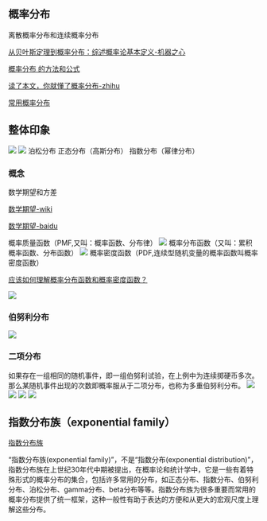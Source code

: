 ## 概率分布
离散概率分布和连续概率分布

[从贝叶斯定理到概率分布：综述概率论基本定义-机器之心](https://www.jiqizhixin.com/articles/2017-09-20-10)

[概率分布 的方法和公式](https://support.minitab.com/zh-cn/minitab/18/help-and-how-to/probability-distributions-and-random-data/how-to/probability-distributions/methods-and-formulas/methods-and-formulas/)

[读了本文，你就懂了概率分布-zhihu](https://zhuanlan.zhihu.com/p/26810566)

[常用概率分布](http://cbb.sjtu.edu.cn/~mywu/bi217/3.pdf)

## 整体印象
![](./_image/2018-09-18-14-29-10.jpg)
![](./_image/2018-09-18-14-36-13.jpg)
泊松分布
正态分布（高斯分布）
指数分布（幂律分布）
### 概念
数学期望和方差

[数学期望-wiki](https://zh.wikipedia.org/wiki/%E6%9C%9F%E6%9C%9B%E5%80%BC)

[数学期望-baidu](https://baike.baidu.com/item/%E6%95%B0%E5%AD%A6%E6%9C%9F%E6%9C%9B)

概率质量函数（PMF,又叫：概率函数、分布律）
![](./_image/2018-09-18-14-52-54.jpg)
概率分布函数（又叫：累积概率函数、分布函数）
![](./_image/2018-09-18-14-56-23.jpg)
概率密度函数（PDF,连续型随机变量的概率函数叫概率密度函数）

[应该如何理解概率分布函数和概率密度函数？](https://www.jianshu.com/p/b570b1ba92bb)

![](./_image/2018-09-18-15-37-54.jpg)
### 伯努利分布
![](./_image/2018-09-18-15-41-29.jpg)
### 二项分布
如果存在一组相同的随机事件，即一组伯努利试验，在上例中为连续掷硬币多次。那么某随机事件出现的次数即概率服从于二项分布，也称为多重伯努利分布。
![](./_image/2018-09-18-15-43-20.jpg?r=61)
![](./_image/2018-09-18-14-31-09.jpg?r=68)
![](./_image/2018-09-18-15-51-40.jpg)
![](./_image/2018-09-18-15-52-02.jpg)
## 指数分布族（exponential family）

[指数分布族](https://blog.csdn.net/saltriver/article/details/55105285)

“指数分布族(exponential family)”，不是“指数分布(exponential distribution)”，指数分布族在上世纪30年代中期被提出，在概率论和统计学中，它是一些有着特殊形式的概率分布的集合，包括许多常用的分布，如正态分布、指数分布、伯努利分布、泊松分布、gamma分布、beta分布等等。指数分布族为很多重要而常用的概率分布提供了统一框架，这种一般性有助于表达的方便和从更大的宏观尺度上理解这些分布。



